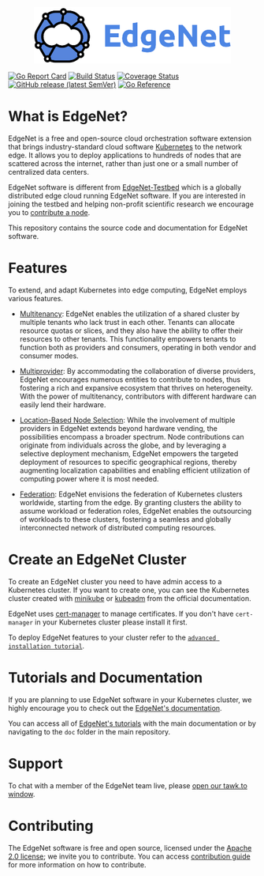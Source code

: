 <p align="center">
    <img src="assets/logos/edgenet_logos_2020_05_03/edgenet_logo_2020_05_03_w_text_300dpi_10pct.png" alt="Welcome to EdgeNet" width="400">
</p>

[![Go Report Card](https://goreportcard.com/badge/github.com/EdgeNet-project/edgenet)](https://goreportcard.com/report/github.com/EdgeNet-project/edgenet)
[![Build Status](https://github.com/EdgeNet-project/edgenet/actions/workflows/test_and_publish.yaml/badge.svg?branch=main)](https://github.com/EdgeNet-project/edgenet/actions/workflows/test_and_publish.yaml)
[![Coverage Status](https://coveralls.io/repos/github/EdgeNet-project/edgenet/badge.svg?branch=main)](https://coveralls.io/github/EdgeNet-project/edgenet?branch=main)
[![GitHub release (latest SemVer)](https://img.shields.io/github/v/release/EdgeNet-project/edgenet)](https://github.com/EdgeNet-project/edgenet/releases)
[![Go Reference](https://pkg.go.dev/badge/github.com/EdgeNet-project/edgenet.svg)](https://pkg.go.dev/github.com/EdgeNet-project/edgenet)

# What is EdgeNet?
EdgeNet is a free and open-source cloud orchestration software extension that brings industry-standard cloud software [Kubernetes](https://kubernetes.io/) to the network edge. It allows you to deploy applications to hundreds of nodes that are scattered across the internet, rather than just one or a small number of centralized data centers.

EdgeNet software is different from [EdgeNet-Testbed](https://www.edge-net.org) which is a globally distributed edge cloud running EdgeNet software. If you are interested in joining the testbed and helping non-profit scientific research we encourage you to [contribute a node](https://www.edge-net.org/pages/node-contribution.html).

This repository contains the source code and documentation for EdgeNet software.

# Features
To extend, and adapt Kubernetes into edge computing, EdgeNet employs various features. 

<!-- You can click on them to go through [technical documentation](/docs/custom_resources.md) or see the [detailed concepts](/docs/README.md#concepts). -->
    
* [Multitenancy](/docs/README.md#multitenancy): EdgeNet enables the utilization of a shared cluster by multiple tenants who lack trust in each other. Tenants can allocate resource quotas or slices, and they also have the ability to offer their resources to other tenants. This functionality empowers tenants to function both as providers and consumers, operating in both vendor and consumer modes.

* [Multiprovider](/docs/README.md#multiprovider): By accommodating the collaboration of diverse providers, EdgeNet encourages numerous entities to contribute to nodes, thus fostering a rich and expansive ecosystem that thrives on heterogeneity. With the power of multitenancy, contributors with different hardware can easily lend their hardware.

* [Location-Based Node Selection](/docs/README.md#location-based-node-selection): While the involvement of multiple providers in EdgeNet extends beyond hardware vending, the possibilities encompass a broader spectrum. Node contributions can originate from individuals across the globe, and by leveraging a selective deployment mechanism, EdgeNet empowers the targeted deployment of resources to specific geographical regions, thereby augmenting localization capabilities and enabling efficient utilization of computing power where it is most needed.

* [Federation](/docs/README.md#federation-of-multiple-edgenet-clusters): EdgeNet envisions the federation of Kubernetes clusters worldwide, starting from the edge. By granting clusters the ability to assume workload or federation roles, EdgeNet enables the outsourcing of workloads to these clusters, fostering a seamless and globally interconnected network of distributed computing resources.

# Create an EdgeNet Cluster
To create an EdgeNet cluster you need to have admin access to a Kubernetes cluster. If you want to create one, you can see the Kubernetes cluster created with [minikube](https://kubernetes.io/docs/tutorials/kubernetes-basics/create-cluster/) or [kubeadm](https://kubernetes.io/docs/setup/production-environment/tools/kubeadm/create-cluster-kubeadm/) from the official documentation.

EdgeNet uses [cert-manager](https://cert-manager.io/docs/installation/) to manage certificates. If you don't have `cert-manager` in your Kubernetes cluster please install it first. 

To deploy EdgeNet features to your cluster refer to the [``advanced installation tutorial``](/docs/tutorials/deploy_edgenet_to_kube.md).

# Tutorials and Documentation
If you are planning to use EdgeNet software in your Kubernetes cluster, we highly encourage you to check out the [EdgeNet's documentation](/docs/README.md).

You can access all of [EdgeNet's tutorials](./docs/README.md#tutorials) with the main documentation or by navigating to the `doc` folder in the main repository.

# Support

To chat with a member of the EdgeNet team live, please [open our tawk.to window](https://tawk.to/edgenet).

# Contributing

The EdgeNet software is free and open source, licensed under the [Apache 2.0 license](https://www.apache.org/licenses/LICENSE-2.0); we invite you to contribute. You can access [contribution guide](/docs/guides/contribution_guides.md) for more information on how to contribute.
